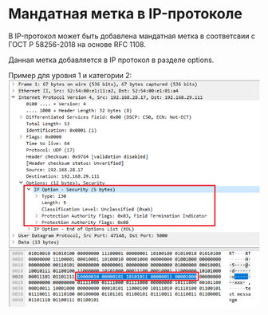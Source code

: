 # Мандатная метка в IP-протоколе

В IP-протокол может быть добавлена мандатная метка в соответсвии с ГОСТ Р 58256-2018 на основе RFC 1108.  

Данная метка добавляется в IP протокол в разделе options.  

Пример для уровня 1 и категории 2:  
![the image is missing](/network/img/example_ml_pkg.png?raw=true "Example 1-2")
